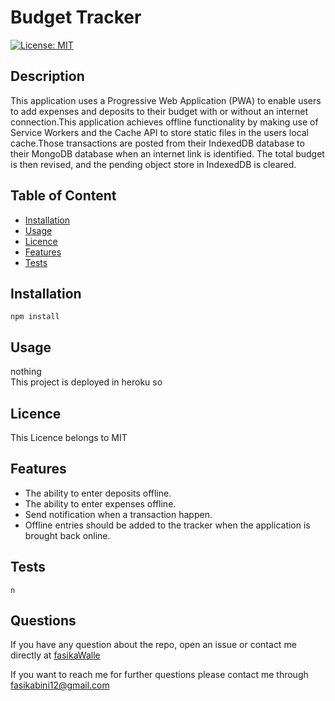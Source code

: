 
# Budget Tracker
[![License: MIT](https://img.shields.io/badge/License-MIT-yellow.svg)](https://opensource.org/licenses/MIT)
## Description

This application uses a Progressive Web Application (PWA) to enable users to add expenses and deposits to their budget with or without an internet connection.This application achieves offline functionality by making use of Service Workers and the Cache API to store static files in the users local cache.Those transactions are posted from their IndexedDB database to their MongoDB database when an internet link is identified. The total budget is then revised, and the pending object store in IndexedDB is cleared.

## Table of Content
* [Installation](#Installation)
* [Usage](#Usage)
* [Licence](#Licence)
* [Features](#Features)
* [Tests](#Tests)

## Installation
```npm install```  
## Usage
nothing    
This project is deployed in heroku so 




 ## Licence
This Licence belongs to MIT 
 


## Features
- The ability to enter deposits offline.
- The ability to enter expenses offline.
- Send notification when a transaction happen.
- Offline entries should be added to the tracker when the application is brought back online.
## Tests
```n```  

## Questions
If you have any question about the repo, open an issue or contact me directly at [fasikaWalle](https://github.com/fasikaWalle/)

If you want to reach me for further questions please contact me through fasikabini12@gmail.com
    